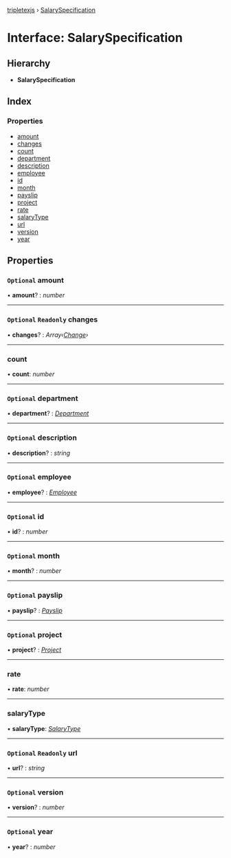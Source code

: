 [tripletexjs](../README.md) › [SalarySpecification](salaryspecification.md)

# Interface: SalarySpecification

## Hierarchy

* **SalarySpecification**

## Index

### Properties

* [amount](salaryspecification.md#optional-amount)
* [changes](salaryspecification.md#optional-readonly-changes)
* [count](salaryspecification.md#count)
* [department](salaryspecification.md#optional-department)
* [description](salaryspecification.md#optional-description)
* [employee](salaryspecification.md#optional-employee)
* [id](salaryspecification.md#optional-id)
* [month](salaryspecification.md#optional-month)
* [payslip](salaryspecification.md#optional-payslip)
* [project](salaryspecification.md#optional-project)
* [rate](salaryspecification.md#rate)
* [salaryType](salaryspecification.md#salarytype)
* [url](salaryspecification.md#optional-readonly-url)
* [version](salaryspecification.md#optional-version)
* [year](salaryspecification.md#optional-year)

## Properties

### `Optional` amount

• **amount**? : *number*

___

### `Optional` `Readonly` changes

• **changes**? : *Array‹[Change](../modules/change.md)›*

___

###  count

• **count**: *number*

___

### `Optional` department

• **department**? : *[Department](department.md)*

___

### `Optional` description

• **description**? : *string*

___

### `Optional` employee

• **employee**? : *[Employee](../modules/employee.md)*

___

### `Optional` id

• **id**? : *number*

___

### `Optional` month

• **month**? : *number*

___

### `Optional` payslip

• **payslip**? : *[Payslip](payslip.md)*

___

### `Optional` project

• **project**? : *[Project](../modules/project.md)*

___

###  rate

• **rate**: *number*

___

###  salaryType

• **salaryType**: *[SalaryType](salarytype.md)*

___

### `Optional` `Readonly` url

• **url**? : *string*

___

### `Optional` version

• **version**? : *number*

___

### `Optional` year

• **year**? : *number*
